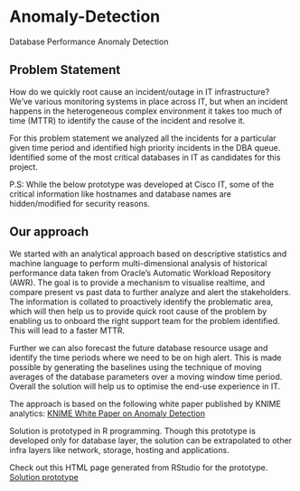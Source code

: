 # Anomaly-Detection
Database Performance Anomaly Detection

## Problem Statement
How do we quickly root cause an incident/outage in IT infrastructure?   
We’ve various monitoring systems in place across IT, but when an incident happens in the heterogeneous complex environment it takes too much of time (MTTR) to identify the cause of the incident and resolve it. 

For this problem statement we analyzed all the incidents for a particular given time period and identified high priority incidents in the DBA queue. Identified some of the most critical databases in IT as candidates for this project.   

P.S: While the below prototype was developed at Cisco IT, some of the critical information like hostnames and database names are hidden/modified for security reasons.

## Our approach
We started with an analytical approach based on descriptive statistics and machine language to perform multi-dimensional analysis of historical performance data taken from Oracle’s Automatic Workload Repository (AWR). The goal is to provide a mechanism to visualise realtime, and compare present vs past data to further analyze and alert the stakeholders. The information is collated to proactively identify the problematic area, which will then help us to provide quick root cause of the problem by enabling us to onboard the right support team for the problem identified. This will lead to a faster MTTR.   

Further we can also forecast the future database resource usage and identify the time periods where we need to be on high alert. This is made possible by generating the baselines using the technique of moving averages of the database parameters over a moving window time period. Overall the solution will help us to optimise the end-use experience in IT. 

The approach is based on the following white paper published by KNIME analytics: [KNIME White Paper on Anomaly Detection](https://files.knime.com/sites/default/files/inline-images/Anomaly_Detection_Time_Series_final.pdf) 

Solution is prototyped in R programming. Though this prototype is developed only for database layer, the solution can be extrapolated to other infra layers like network, storage, hosting and applications.

Check out this HTML page generated from RStudio for the prototype. [Solution prototype](index.html) 
